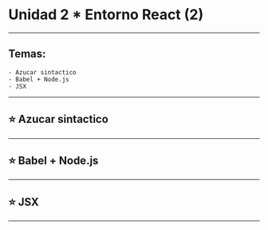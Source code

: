 #
# Unidad 2 * Entorno React (2)

---

## Temas:

```
- Azucar sintactico
- Babel + Node.js
- JSX
```

---

## :star: Azucar sintactico

---

## :star: Babel + Node.js

---

## :star: JSX

---